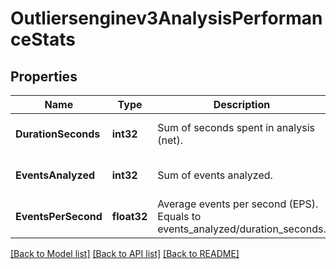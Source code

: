# Outliersenginev3AnalysisPerformanceStats

## Properties
Name | Type | Description | Notes
------------ | ------------- | ------------- | -------------
**DurationSeconds** | **int32** | Sum of seconds spent in analysis (net). | [optional] [default to null]
**EventsAnalyzed** | **int32** | Sum of events analyzed. | [optional] [default to null]
**EventsPerSecond** | **float32** | Average events per second (EPS). Equals to events_analyzed/duration_seconds. | [optional] [default to null]

[[Back to Model list]](../README.md#documentation-for-models) [[Back to API list]](../README.md#documentation-for-api-endpoints) [[Back to README]](../README.md)

